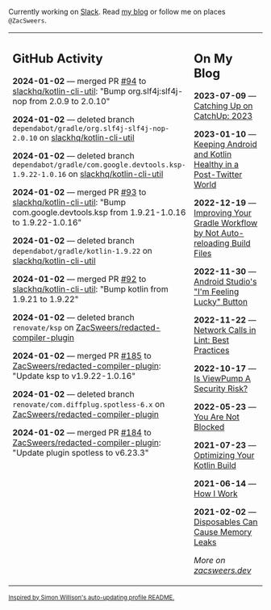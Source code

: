Currently working on [Slack](https://slack.com/). Read [my blog](https://zacsweers.dev/) or follow me on places `@ZacSweers`.

<table><tr><td valign="top" width="60%">

## GitHub Activity
<!-- githubActivity starts -->
**2024-01-02** — merged PR [#94](https://github.com/slackhq/kotlin-cli-util/pull/94) to [slackhq/kotlin-cli-util](https://github.com/slackhq/kotlin-cli-util): "Bump org.slf4j:slf4j-nop from 2.0.9 to 2.0.10"

**2024-01-02** — deleted branch `dependabot/gradle/org.slf4j-slf4j-nop-2.0.10` on [slackhq/kotlin-cli-util](https://github.com/slackhq/kotlin-cli-util)

**2024-01-02** — deleted branch `dependabot/gradle/com.google.devtools.ksp-1.9.22-1.0.16` on [slackhq/kotlin-cli-util](https://github.com/slackhq/kotlin-cli-util)

**2024-01-02** — merged PR [#93](https://github.com/slackhq/kotlin-cli-util/pull/93) to [slackhq/kotlin-cli-util](https://github.com/slackhq/kotlin-cli-util): "Bump com.google.devtools.ksp from 1.9.21-1.0.16 to 1.9.22-1.0.16"

**2024-01-02** — deleted branch `dependabot/gradle/kotlin-1.9.22` on [slackhq/kotlin-cli-util](https://github.com/slackhq/kotlin-cli-util)

**2024-01-02** — merged PR [#92](https://github.com/slackhq/kotlin-cli-util/pull/92) to [slackhq/kotlin-cli-util](https://github.com/slackhq/kotlin-cli-util): "Bump kotlin from 1.9.21 to 1.9.22"

**2024-01-02** — deleted branch `renovate/ksp` on [ZacSweers/redacted-compiler-plugin](https://github.com/ZacSweers/redacted-compiler-plugin)

**2024-01-02** — merged PR [#185](https://github.com/ZacSweers/redacted-compiler-plugin/pull/185) to [ZacSweers/redacted-compiler-plugin](https://github.com/ZacSweers/redacted-compiler-plugin): "Update ksp to v1.9.22-1.0.16"

**2024-01-02** — deleted branch `renovate/com.diffplug.spotless-6.x` on [ZacSweers/redacted-compiler-plugin](https://github.com/ZacSweers/redacted-compiler-plugin)

**2024-01-02** — merged PR [#184](https://github.com/ZacSweers/redacted-compiler-plugin/pull/184) to [ZacSweers/redacted-compiler-plugin](https://github.com/ZacSweers/redacted-compiler-plugin): "Update plugin spotless to v6.23.3"
<!-- githubActivity ends -->
</td><td valign="top" width="40%">

## On My Blog
<!-- blog starts -->
**2023-07-09** — [Catching Up on CatchUp: 2023](https://www.zacsweers.dev/catching-up-on-catchup-2023/)

**2023-01-10** — [Keeping Android and Kotlin Healthy in a Post-Twitter World](https://www.zacsweers.dev/keeping-android-healthy/)

**2022-12-19** — [Improving Your Gradle Workflow by Not Auto-reloading Build Files](https://www.zacsweers.dev/improving-your-workflow-by-not-auto-reloading-build-files/)

**2022-11-30** — [Android Studio's "I'm Feeling Lucky" Button](https://www.zacsweers.dev/android-studios-im-feeling-lucky-button/)

**2022-11-22** — [Network Calls in Lint: Best Practices](https://www.zacsweers.dev/network-calls-in-lint-best-practices/)

**2022-10-17** — [Is ViewPump A Security Risk?](https://www.zacsweers.dev/is-viewpump-a-security-risk/)

**2022-05-23** — [You Are Not Blocked](https://www.zacsweers.dev/you-are-not-blocked/)

**2021-07-23** — [Optimizing Your Kotlin Build](https://www.zacsweers.dev/optimizing-your-kotlin-build/)

**2021-06-14** — [How I Work](https://www.zacsweers.dev/how-i-work/)

**2021-02-02** — [Disposables Can Cause Memory Leaks](https://www.zacsweers.dev/disposables-can-cause-memory-leaks/)
<!-- blog ends -->
_More on [zacsweers.dev](https://zacsweers.dev/)_
</td></tr></table>

<sub><a href="https://simonwillison.net/2020/Jul/10/self-updating-profile-readme/">Inspired by Simon Willison's auto-updating profile README.</a></sub>